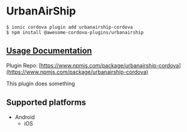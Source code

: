 # UrbanAirShip

```text
$ ionic cordova plugin add urbanairship-cordova
$ npm install @awesome-cordova-plugins/urbanairship
```

## [Usage Documentation](https://danielsogl.gitbook.io/awesome-cordova-plugins/plugins/urbanairship/)

Plugin Repo: [https://www.npmjs.com/package/urbanairship-cordova](https://www.npmjs.com/package/urbanairship-cordova)

This plugin does something

## Supported platforms

* Android
  * iOS

